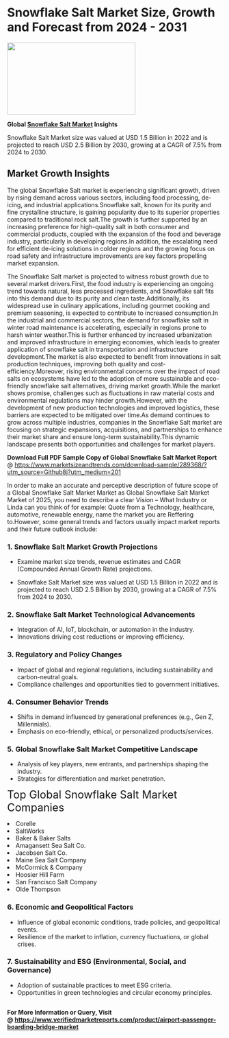 <H1>Snowflake Salt Market Size, Growth and Forecast from 2024 - 2031</H1><img class="aligncenter size-medium wp-image-584254" src="https://thirdeyenews.in/wp-content/uploads/2024/09/Global-Market-Research-300x168.jpeg" alt="" width="300" height="168" /><p><strong>Global&nbsp;<a href="https://www.marketsizeandtrends.com/download-sample/289368/?utm_source=Github8j?utm_medium=201">Snowflake Salt Market</a> Insights</strong></p><p>Snowflake Salt Market size was valued at USD 1.5 Billion in 2022 and is projected to reach USD 2.5 Billion by 2030, growing at a CAGR of 7.5% from 2024 to 2030.</p><p><h2>Market Growth Insights</h2> <p>The global Snowflake Salt market is experiencing significant growth, driven by rising demand across various sectors, including food processing, de-icing, and industrial applications.Snowflake salt, known for its purity and fine crystalline structure, is gaining popularity due to its superior properties compared to traditional rock salt.The growth is further supported by an increasing preference for high-quality salt in both consumer and commercial products, coupled with the expansion of the food and beverage industry, particularly in developing regions.In addition, the escalating need for efficient de-icing solutions in colder regions and the growing focus on road safety and infrastructure improvements are key factors propelling market expansion.</p> <p>The Snowflake Salt market is projected to witness robust growth due to several market drivers.First, the food industry is experiencing an ongoing trend towards natural, less processed ingredients, and Snowflake salt fits into this demand due to its purity and clean taste.Additionally, its widespread use in culinary applications, including gourmet cooking and premium seasoning, is expected to contribute to increased consumption.In the industrial and commercial sectors, the demand for snowflake salt in winter road maintenance is accelerating, especially in regions prone to harsh winter weather.This is further enhanced by increased urbanization and improved infrastructure in emerging economies, which leads to greater application of snowflake salt in transportation and infrastructure development.The market is also expected to benefit from innovations in salt production techniques, improving both quality and cost-efficiency.Moreover, rising environmental concerns over the impact of road salts on ecosystems have led to the adoption of more sustainable and eco-friendly snowflake salt alternatives, driving market growth.While the market shows promise, challenges such as fluctuations in raw material costs and environmental regulations may hinder growth.However, with the development of new production technologies and improved logistics, these barriers are expected to be mitigated over time.As demand continues to grow across multiple industries, companies in the Snowflake Salt market are focusing on strategic expansions, acquisitions, and partnerships to enhance their market share and ensure long-term sustainability.This dynamic landscape presents both opportunities and challenges for market players.<p><span class=""><strong>Download Full PDF Sample Copy of Global Snowflake Salt Market Report</strong> @ <a href="https://www.marketsizeandtrends.com/download-sample/289368/?utm_source=Github8j?utm_medium=201" target="_blank">https://www.marketsizeandtrends.com/download-sample/289368/?utm_source=Github8j?utm_medium=201</a></span></p><p>In order to make an accurate and perceptive description of future scope of a Global&nbsp;Snowflake Salt Market Market as Global&nbsp;Snowflake Salt Market Market of 2025, you need to describe a clear Vision &ndash; What Industry or Linda can you think of for example: Quote from a Technology, healthcare, automotive, renewable energy, name the market you are Reffering to.However, some general trends and factors usually impact market reports and their future outlook include:</p><h3>1.&nbsp;<strong>Snowflake Salt Market Growth Projections</strong></h3><ul><li>Examine market size trends, revenue estimates and CAGR (Compounded Annual Growth Rate) projections.</li><li><p>Snowflake Salt Market size was valued at USD 1.5 Billion in 2022 and is projected to reach USD 2.5 Billion by 2030, growing at a CAGR of 7.5% from 2024 to 2030.</p></li></ul><h3>2.&nbsp;<strong>Snowflake Salt Market Technological Advancements</strong></h3><ul><li>Integration of AI, IoT, blockchain, or automation in the industry.</li><li>Innovations driving cost reductions or improving efficiency.</li></ul><h3>3.&nbsp;<strong>Regulatory and Policy Changes</strong></h3><ul><li>Impact of global and regional regulations, including sustainability and carbon-neutral goals.</li><li>Compliance challenges and opportunities tied to government initiatives.</li></ul><h3>4.&nbsp;<strong>Consumer Behavior Trends</strong></h3><ul><li>Shifts in demand influenced by generational preferences (e.g., Gen Z, Millennials).</li><li>Emphasis on eco-friendly, ethical, or personalized products/services.</li></ul><h3>5.&nbsp;<strong>Global Snowflake Salt Market Competitive Landscape</strong></h3><ul><li>Analysis of key players, new entrants, and partnerships shaping the industry.</li><li>Strategies for differentiation and market penetration.</li></ul><p data-pm-slice="1 1 []"><span style="color: inherit; font-family: inherit; font-size: 25px;">Top Global Snowflake Salt Market Companies</span></p><div class="" data-test-id=""><p><li>Corelle</li><li> SaltWorks</li><li> Baker & Baker Salts</li><li> Amagansett Sea Salt Co.</li><li> Jacobsen Salt Co.</li><li> Maine Sea Salt Company</li><li> McCormick & Company</li><li> Hoosier Hill Farm</li><li> San Francisco Salt Company</li><li> Olde Thompson</li></p></div><h3>6.&nbsp;<strong>Economic and Geopolitical Factors</strong></h3><ul><li>Influence of global economic conditions, trade policies, and geopolitical events.</li><li>Resilience of the market to inflation, currency fluctuations, or global crises.</li></ul><h3>7.&nbsp;<strong>Sustainability and ESG (Environmental, Social, and Governance)</strong></h3><ul><li>Adoption of sustainable practices to meet ESG criteria.</li><li>Opportunities in green technologies and circular economy principles.</li></ul><h2><strong style="font-size: 14px;">For More Information or Query, Visit @&nbsp;</strong><a style="background-color: #ffffff; font-size: 14px;" href="https://www.marketsizeandtrends.com/report/snowflake-salt-market/" target="_blank">https://www.verifiedmarketreports.com/product/airport-passenger-boarding-bridge-market</a></h2>